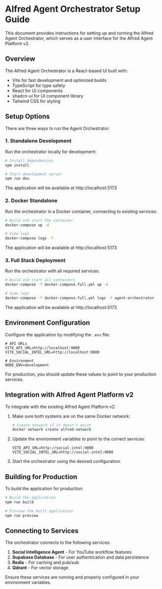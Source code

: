 # Alfred Agent Orchestrator Setup Guide

This document provides instructions for setting up and running the Alfred Agent Orchestrator, which serves as a user interface for the Alfred Agent Platform v2.

## Overview

The Alfred Agent Orchestrator is a React-based UI built with:
- Vite for fast development and optimized builds
- TypeScript for type safety
- React for UI components
- shadcn-ui for UI component library
- Tailwind CSS for styling

## Setup Options

There are three ways to run the Agent Orchestrator:

### 1. Standalone Development

Run the orchestrator locally for development:

```bash
# Install dependencies
npm install

# Start development server
npm run dev
```

The application will be available at http://localhost:5173

### 2. Docker Standalone

Run the orchestrator in a Docker container, connecting to existing services:

```bash
# Build and start the container
docker-compose up -d

# View logs
docker-compose logs -f
```

The application will be available at http://localhost:5173

### 3. Full Stack Deployment

Run the orchestrator with all required services:

```bash
# Build and start all containers
docker-compose -f docker-compose.full.yml up -d

# View logs
docker-compose -f docker-compose.full.yml logs -f agent-orchestrator
```

The application will be available at http://localhost:5173

## Environment Configuration

Configure the application by modifying the `.env` file:

```
# API URLs
VITE_API_URL=http://localhost:9000
VITE_SOCIAL_INTEL_URL=http://localhost:9000

# Environment
NODE_ENV=development
```

For production, you should update these values to point to your production services.

## Integration with Alfred Agent Platform v2

To integrate with the existing Alfred Agent Platform v2:

1. Make sure both systems are on the same Docker network:
   ```bash
   # Create network if it doesn't exist
   docker network create alfred-network
   ```

2. Update the environment variables to point to the correct services:
   ```
   VITE_API_URL=http://social-intel:9000
   VITE_SOCIAL_INTEL_URL=http://social-intel:9000
   ```

3. Start the orchestrator using the desired configuration.

## Building for Production

To build the application for production:

```bash
# Build the application
npm run build

# Preview the built application
npm run preview
```

## Connecting to Services

The orchestrator connects to the following services:

1. **Social Intelligence Agent** - For YouTube workflow features
2. **Supabase Database** - For user authentication and data persistence
3. **Redis** - For caching and pub/sub
4. **Qdrant** - For vector storage

Ensure these services are running and properly configured in your environment variables.
